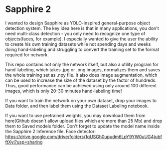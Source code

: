 # Sapphire 2
 I wanted to design Sapphire as YOLO-inspired general-purpose object detection system. The key idea here is that in many applications, you don't need multi-class detection - you only need to recognize one type of objects(faces, for example). I especially wanted to give the user the ability to create his own training datasets while not spending days and weeks doing hand-labeling and struggling to convert the training set to the format required for network. 
 
 This repo contains not only the network itself, but also a utility program for hand-labeling, which takes .jpg or .png images, normalizes them and saves the whole training set as .npy file. It also does image augmentation, which can be used to increase the size of the dataset by the factor of hundreds. Thus, good performance can be achieved using only around 100 different images, which is only 20-30 minutes hand-labeling time!
 
 If you want to train the network on your own dataset, drop your images to Data folder, and then label them using the Dataset Labeling notebook.
 
 If you want to use pretrained weights, you may download them from here(Github doesn't allow upload files which are more than 25 Mb) and drop them to Saved models folder. Don't forget to update the model name inside the Sapphire 2 Inference file.
 Face detector: https://drive.google.com/drive/folders/1qUSGh0upudm6LpY9YW0uUG4tubfftXyi?usp=sharing
